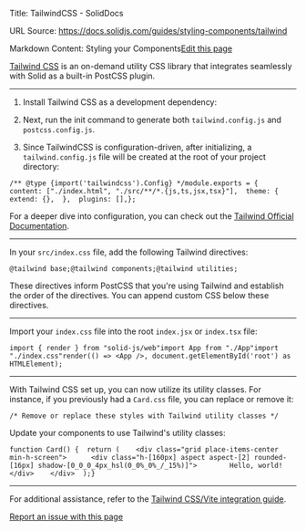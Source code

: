 Title: TailwindCSS - SolidDocs

URL Source: https://docs.solidjs.com/guides/styling-components/tailwind

Markdown Content:
Styling your Components[Edit this page](https://github.com/solidjs/solid-docs-next/edit/main/src/routes/guides/styling-components/tailwind.mdx)

[Tailwind CSS](https://tailwindcss.com/) is an on-demand utility CSS library that integrates seamlessly with Solid as a built-in PostCSS plugin.

* * *

1.  Install Tailwind CSS as a development dependency:

2.  Next, run the init command to generate both `tailwind.config.js` and `postcss.config.js`.

3.  Since TailwindCSS is configuration-driven, after initializing, a `tailwind.config.js` file will be created at the root of your project directory:

```
/** @type {import('tailwindcss').Config} */module.exports = {  content: ["./index.html", "./src/**/*.{js,ts,jsx,tsx}"],  theme: {    extend: {},  },  plugins: [],};
```

For a deeper dive into configuration, you can check out the [Tailwind Official Documentation](https://tailwindcss.com/docs/configuration).

* * *

In your `src/index.css` file, add the following Tailwind directives:

```
@tailwind base;@tailwind components;@tailwind utilities;
```

These directives inform PostCSS that you're using Tailwind and establish the order of the directives. You can append custom CSS below these directives.

* * *

Import your `index.css` file into the root `index.jsx` or `index.tsx` file:

```
import { render } from "solid-js/web"import App from "./App"import "./index.css"render(() => <App />, document.getElementById('root') as HTMLElement);
```

* * *

With Tailwind CSS set up, you can now utilize its utility classes. For instance, if you previously had a `Card.css` file, you can replace or remove it:

```
/* Remove or replace these styles with Tailwind utility classes */
```

Update your components to use Tailwind's utility classes:

```
function Card() {  return (    <div class="grid place-items-center min-h-screen">      <div class="h-[160px] aspect aspect-[2] rounded-[16px] shadow-[0_0_0_4px_hsl(0_0%_0%_/_15%)]">        Hello, world!      </div>    </div>  );}
```

* * *

For additional assistance, refer to the [Tailwind CSS/Vite integration guide](https://tailwindcss.com/docs/guides/vite).

[Report an issue with this page](https://github.com/solidjs/solid-docs-next/issues/new?assignees=ladybluenotes&labels=improve+documentation%2Cpending+review&projects=&template=CONTENT.yml&title=[Content]:&subject=/guides/styling-components/tailwind.mdx)
